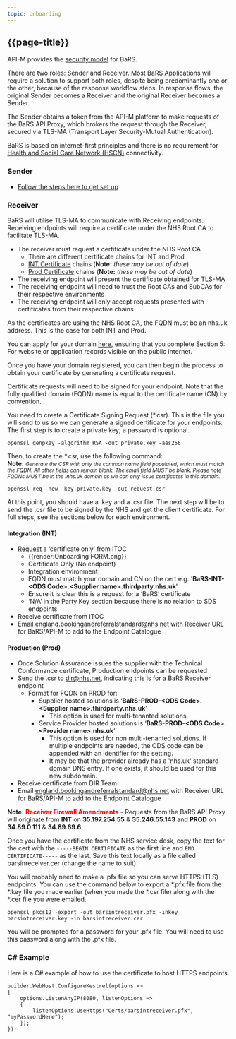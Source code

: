```yaml
---
topic: onboarding
---
```


## {{page-title}}

API-M provides the [security model](https://digital.nhs.uk/developer/guides-and-documentation/security-and-authorisation/application-restricted-restful-apis-signed-jwt-authentication) for BaRS. 

There are two roles: Sender and Receiver. Most BaRS Applications will require a solution to support both roles, despite being predominantly one or the other, because of the response workflow steps. In response flows, the original Sender becomes a Receiver and the original Receiver becomes a Sender. 

The Sender obtains a token from the API-M platform to make requests of the BaRS API Proxy, which brokers the request through the Receiver, secured via TLS-MA (Transport Layer Security-Mutual Authentication).

BaRS is based on internet-first principles and there is no requirement for [Health and Social Care Network (HSCN)](https://digital.nhs.uk/services/health-and-social-care-network) connectivity.

### Sender
* [Follow the steps here to get set up](https://digital.nhs.uk/developer/guides-and-documentation/security-and-authorisation/user-restricted-restful-apis-nhs-login-separate-authentication-and-authorisation#step-1-register-your-application-with-nhs-login)

### Receiver 
BaRS will utilise TLS-MA to communicate with Receiving endpoints. Receiving endpoints will require a certificate under the NHS Root CA to facilitate TLS-MA.
    
* The receiver must request a certificate under the NHS Root CA
    * There are different certificate chains for INT and Prod
    * [INT Certificate](https://digital.nhs.uk/services/path-to-live-environments/integration-environment#rootca-and-subca-certificates) chains (**Note:** _these may be out of date_)
    * [Prod Certificate](https://digital.nhs.uk/services/path-to-live-environments/live-environment) chains (**Note:** _these may be out of date_)
* The receiving endpoint will present the certificate obtained for TLS-MA
* The receiving endpoint will need to trust the Root CAs and SubCAs for their respective environments
* The receiving endpoint will only accept requests presented with certificates from their respective chains

As the certificates are using the NHS Root CA, the FQDN must be an nhs.uk address. This is the case for both INT and Prod.

You can apply for your domain [here](https://digital.nhs.uk/services/networking-addressing/apply-for-an-nhs.uk-domain-for-websites-and-web-applications), ensuring that you complete Section 5: For website or application records visible on the public internet.

Once you have your domain registered, you can then begin the process to obtain your certificate by generating a certificate request.

Certificate requests will need to be signed for your endpoint. Note that the fully qualified domain (FQDN) name is equal to the certificate name (CN) by convention.

You need to create a Certificate Signing Request (*.csr). This is the file you will send to us so we can generate a signed certificate for your endpoints. The first step is to create a private key; a password is optional.
```
openssl genpkey -algorithm RSA -out private.key -aes256
```
Then, to create the *.csr, use the following command:</br>
**Note:** <small>_Generate the CSR with only the common name field populated, which must match the FQDN. All other fields can remain blank. The email field MUST be blank. Please note FQDNs MUST be in the .nhs.uk domain as we can only issue certificates in this domain._</small>
```
openssl req -new -key private.key -out request.csr
```

At this point, you should have a .key and a .csr file. The next step will be to send the .csr file to be signed by the NHS and get the client certificate. For full steps, see the sections below for each environment.

#### Integration (INT)
* [Request](https://digital.nhs.uk/services/path-to-live-environments/path-to-live-forms/combined-endpoint-and-service-registration-request) a ‘certificate only’ from ITOC
    * {{render:Onboarding FORM.png}}
    * Certificate Only (No endpoint)
    * Integration environment
    * FQDN must match your domain and CN on the cert e.g. '**BaRS-INT-\<ODS Code\>.\<Supplier name\>.thirdparty.nhs.uk**'
    * Ensure it is clear this is a request for a ‘BaRS’ certificate
    * ‘N/A’ in the Party Key section because there is no relation to SDS endpoints
* Receive certificate from ITOC
* Email <england.bookingandreferralstandard@nhs.net> with Receiver URL for BaRS/API-M to add to the Endpoint Catalogue

#### Production (Prod)
* Once Solution Assurance issues the supplier with the Technical Conformance certificate, Production endpoints can be requested
* Send the .csr to <dir@nhs.net>, indicating this is for a BaRS Receiver endpoint
    * Format for FQDN on PROD for:
        * Supplier hosted solutions is ‘**BaRS-PROD-\<ODS Code\>.\<Supplier name\>.thirdparty.nhs.uk**’
            * This option is used for multi-tenanted solutions.
        * Service Provider hosted solutions is ‘**BaRS-PROD-\<ODS Code\>.\<Provider name\>.nhs.uk**’
            * This option is used for non multi-tenanted solutions. If multiple endpoints are needed, the ODS code can be appended with an identifier for the setting.
            * It may be that the provider already has a 'nhs.uk' standard domain DNS entry. If one exists, it should be used for this new subdomain.
* Receive certificate from DIR Team
* Email <england.bookingandreferralstandard@nhs.net> with Receiver URL for BaRS/API-M to add to the Endpoint Catalogue

**Note:** <span style="color:red">**Receiver Firewall Amendments**</span> - Requests from the BaRS API Proxy will originate from **INT** on **35.197.254.55** & **35.246.55.143** and **PROD** on **34.89.0.111** & **34.89.69.6**.

Once you have the certificate from the NHS service desk, copy the text for the cert with the `-----BEGIN CERTIFICATE` as the first line and `END CERTIFICATE-----` as the last. Save this text locally as a file called barsinreceiver.cer (change the name to suit).

You will probably need to make a .pfx file so you can serve HTTPS (TLS) endpoints. You can use the command below to export a *.pfx file from the *.key file you made earlier (when you made the *.csr file) along with the *.cer file you were emailed.

```
openssl pkcs12 -export -out barsintreceiver.pfx -inkey barsintreceiver.key -in barsintreceiver.cer
```

You will be prompted for a password for your .pfx file. You will need to use this password along with the .pfx file.

### C# Example
Here is a C# example of how to use the certificate to host HTTPS endpoints.
```
builder.WebHost.ConfigureKestrel(options =>
{
    options.ListenAnyIP(8080, listenOptions =>
    {
        listenOptions.UseHttps("Certs/barsintreceiver.pfx", "myPasswordHere");
    });
});
```
